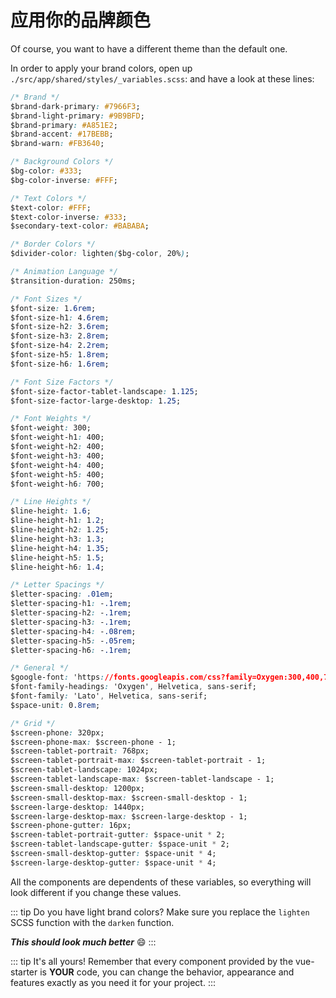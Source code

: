 # 应用你的品牌颜色

Of course, you want to have a different theme than the default one.

In order to apply your brand colors, open up `./src/app/shared/styles/_variables.scss`:
and have a look at these lines:

```css
/* Brand */
$brand-dark-primary: #7966F3;
$brand-light-primary: #9B9BFD;
$brand-primary: #A851E2;
$brand-accent: #17BEBB;
$brand-warn: #FB3640;

/* Background Colors */
$bg-color: #333;
$bg-color-inverse: #FFF;

/* Text Colors */
$text-color: #FFF;
$text-color-inverse: #333;
$secondary-text-color: #BABABA;

/* Border Colors */
$divider-color: lighten($bg-color, 20%);

/* Animation Language */
$transition-duration: 250ms;

/* Font Sizes */
$font-size: 1.6rem;
$font-size-h1: 4.6rem;
$font-size-h2: 3.6rem;
$font-size-h3: 2.8rem;
$font-size-h4: 2.2rem;
$font-size-h5: 1.8rem;
$font-size-h6: 1.6rem;

/* Font Size Factors */
$font-size-factor-tablet-landscape: 1.125;
$font-size-factor-large-desktop: 1.25;

/* Font Weights */
$font-weight: 300;
$font-weight-h1: 400;
$font-weight-h2: 400;
$font-weight-h3: 400;
$font-weight-h4: 400;
$font-weight-h5: 400;
$font-weight-h6: 700;

/* Line Heights */
$line-height: 1.6;
$line-height-h1: 1.2;
$line-height-h2: 1.25;
$line-height-h3: 1.3;
$line-height-h4: 1.35;
$line-height-h5: 1.5;
$line-height-h6: 1.4;

/* Letter Spacings */
$letter-spacing: .01em;
$letter-spacing-h1: -.1rem;
$letter-spacing-h2: -.1rem;
$letter-spacing-h3: -.1rem;
$letter-spacing-h4: -.08rem;
$letter-spacing-h5: -.05rem;
$letter-spacing-h6: -.1rem;

/* General */
$google-font: 'https://fonts.googleapis.com/css?family=Oxygen:300,400,700|Lato:300,400,700';
$font-family-headings: 'Oxygen', Helvetica, sans-serif;
$font-family: 'Lato', Helvetica, sans-serif;
$space-unit: 0.8rem;

/* Grid */
$screen-phone: 320px;
$screen-phone-max: $screen-phone - 1;
$screen-tablet-portrait: 768px;
$screen-tablet-portrait-max: $screen-tablet-portrait - 1;
$screen-tablet-landscape: 1024px;
$screen-tablet-landscape-max: $screen-tablet-landscape - 1;
$screen-small-desktop: 1200px;
$screen-small-desktop-max: $screen-small-desktop - 1;
$screen-large-desktop: 1440px;
$screen-large-desktop-max: $screen-large-desktop - 1;
$screen-phone-gutter: 16px;
$screen-tablet-portrait-gutter: $space-unit * 2;
$screen-tablet-landscape-gutter: $space-unit * 2;
$screen-small-desktop-gutter: $space-unit * 4;
$screen-large-desktop-gutter: $space-unit * 4;
```

All the components are dependents of these variables, so everything will look different if you change these values.

::: tip Do you have light brand colors?
Make sure you replace the `lighten` SCSS function with the `darken` function.

_**This should look much better**_ :smile:
:::

::: tip It's all yours!
Remember that every component provided by the vue-starter is **YOUR** code,
you can change the behavior, appearance and features exactly as you need it for your project.
:::
